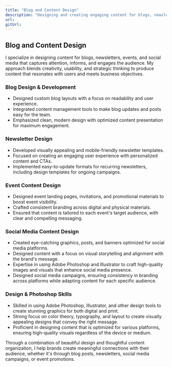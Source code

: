 ```yaml
---
title: "Blog and Content Design"
description: "Designing and creating engaging content for blogs, newsletters, events, and social media."
url: 
gitUrl:
---
```


## Blog and Content Design

I specialize in designing content for blogs, newsletters, events, and social media that captures attention, informs, and engages the audience. My approach blends creativity, usability, and strategic thinking to produce content that resonates with users and meets business objectives.

### Blog Design & Development

- Designed custom blog layouts with a focus on readability and user experience.
- Integrated content management tools to make blog updates and posts easy for the team.
- Emphasized clean, modern design with optimized content presentation for maximum engagement.

### Newsletter Design

- Developed visually appealing and mobile-friendly newsletter templates.
- Focused on creating an engaging user experience with personalized content and CTAs.
- Implemented easy-to-update formats for recurring newsletters, including design templates for ongoing campaigns.

### Event Content Design

- Designed event landing pages, invitations, and promotional materials to boost event visibility.
- Crafted consistent branding across digital and physical materials.
- Ensured that content is tailored to each event's target audience, with clear and compelling messaging.

### Social Media Content Design

- Created eye-catching graphics, posts, and banners optimized for social media platforms.
- Designed content with a focus on visual storytelling and alignment with the brand's message.
- Expertise in using Adobe Photoshop and Illustrator to craft high-quality images and visuals that enhance social media presence.
- Designed social media campaigns, ensuring consistency in branding across platforms while adapting content for each specific audience.

### Design & Photoshop Skills

- Skilled in using Adobe Photoshop, Illustrator, and other design tools to create stunning graphics for both digital and print.
- Strong focus on color theory, typography, and layout to create visually appealing designs that convey the right message.
- Proficient in designing content that is optimized for various platforms, ensuring high-quality visuals regardless of the device or medium.

Through a combination of beautiful design and thoughtful content organization, I help brands create meaningful connections with their audience, whether it's through blog posts, newsletters, social media campaigns, or event promotions.
